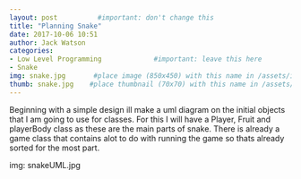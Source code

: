 ```yaml
---
layout: post          #important: don't change this
title: "Planning Snake"
date: 2017-10-06 10:51
author: Jack Watson
categories:
- Low Level Programming             #important: leave this here
- Snake
img: snake.jpg       #place image (850x450) with this name in /assets/img/blog/
thumb: snake.jpg    #place thumbnail (70x70) with this name in /assets/img/blog/thumbs/
---
```


<!--more-->
Beginning with a simple design ill make a uml diagram on the initial objects that I am going to use for classes. For this I will have a Player, Fruit and playerBody class as these are the main parts of snake. There is already a game class that contains alot to do with running the game so thats already sorted for the most part.

img: snakeUML.jpg

